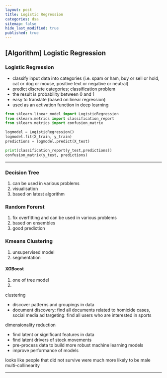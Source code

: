 ```yaml
---
layout: post
title: Logistic Regression
categories: dsa
sitemap: false
hide_last_modified: true
published: true
---
```

## [Algorithm] Logistic Regression

### Logistic Regression
* classify input data into categories (i.e. spam or ham, buy or sell or hold, cat or dog or mouse, positive text or negative or neutral)
* predict discrete categories; classification problem
* the result is probability between 0 and 1
* easy to translate (based on linear regression)
* used as an activation function in deep learning 

~~~python
from sklearn.linear_model import LogisticRegression
from sklearn.metrics import classification_report
from sklearn.metrics import confusion_matrix

logmodel = LogisticRegression()
logmodel.fit(X_train, y_train)
predictions = logmodel.predict(X_test)

print(classification_report(y_test,predictions))
confusion_matrix(y_test, predictions)
~~~

----
### Decision Tree
1. can be used in various problems
2. visualisation
3. based on latest algorithm 

### Random Forerst
1. fix overfitting and can be used in various problems
2. based on ensembles
3. good prediction

### Kmeans Clustering
1. unsupervised model
2. segmentation

#### XGBoost
1. one of tree model
2. 


clustering 
- discover patterns and groupings in data
- document discovery: find all documents related to homicide cases, social media ad targeting: find all users who are interested in sports

dimensionality reduction 
- find latent or significant features in data
- find latent drivers of stock movements
- pre-process data to build more robust machine learning models
- improve performance of models

looks like people that did not survive were much more likely to be male 
multi-collinearity

----
